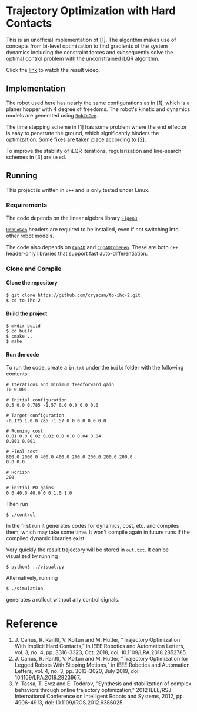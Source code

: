 # Trajectory Optimization with Hard Contacts

This is an unofficial implementation of [1]. The algorithm makes use of concepts from bi-level optimization to find
gradients of the system dynamics including the constraint forces and subsequently solve the optimal control problem with
the unconstrained iLQR algorithm.

Click the [link](https://youtu.be/FF3h_-KwoyE) to watch the result video.

## Implementation

The robot used here has nearly the same configurations as in [1], which is a planer hopper with 4 degree of freedoms.
The robot's kinetic and dynamics models are generated using [`RobCoGen`](https://robcogenteam.bitbucket.io/).

The time stepping scheme in [1] has some problem where the end effector is easy to penetrate the ground, which
significantly hinders the optimization. Some fixes are taken place according to [2].

To improve the stability of iLQR iterations, regularization and line-search schemes in [3] are used.

## Running

This project is written in `c++` and is only tested under Linux.

### Requirements

The code depends on the linear algebra library [`Eigen3`](https://eigen.tuxfamily.org).

[`RobCoGen`](https://robcogenteam.bitbucket.io/) headers are required to be installed, even if not switching into other
robot models.

The code also depends on [`CppAD`](https://github.com/coin-or/CppAD.git)
and [`CppADCodeGen`](https://github.com/joaoleal/CppADCodeGen.git). These are both `c++` header-only libraries that
support fast auto-differentiation.

### Clone and Compile

#### Clone the repository

```shell
$ git clone https://github.com/cryscan/to-ihc-2.git
$ cd to-ihc-2
```

#### Build the project

```shell
$ mkdir build
$ cd build
$ cmake ..
$ make
```

#### Run the code

To run the code, create a `in.txt` under the `build` folder with the following contents:

```
# Iterations and minimum feedforward gain
10 0.001

# Initial configuration
0.5 0.0 0.785 -1.57 0.0 0.0 0.0 0.0

# Target configuration
-0.175 1.0 0.785 -1.57 0.0 0.0 0.0 0.0

# Running cost
0.01 0.0 0.02 0.02 0.0 0.0 0.04 0.04
0.001 0.001

# Final cost
800.0 2000.0 400.0 400.0 200.0 200.0 200.0 200.0
0.0 0.0

# Horizon
200

# initial PD gains
0 0 40.0 40.0 0 0 1.0 1.0
```

Then run

```shell
$ ./control
```

In the first run it generates codes for dynamics, cost, etc. and compiles them, which may take some time. It won't
compile again in future runs if the compiled dynamic libraries exist.

Very quickly the result trajectory will be stored in `out.txt`. It can be visualized by running

```shell
$ python3 ../visual.py
```

Alternatively, running

```shell
$ ./simulation
```

generates a rollout without any control signals.

# Reference

1. J. Carius, R. Ranftl, V. Koltun and M. Hutter, "Trajectory Optimization With Implicit Hard Contacts," in IEEE
   Robotics and Automation Letters, vol. 3, no. 4, pp. 3316-3323, Oct. 2018, doi: 10.1109/LRA.2018.2852785.
2. J. Carius, R. Ranftl, V. Koltun and M. Hutter, "Trajectory Optimization for Legged Robots With Slipping Motions," in
   IEEE Robotics and Automation Letters, vol. 4, no. 3, pp. 3013-3020, July 2019, doi: 10.1109/LRA.2019.2923967.
3. Y. Tassa, T. Erez and E. Todorov, "Synthesis and stabilization of complex behaviors through online trajectory
   optimization," 2012 IEEE/RSJ International Conference on Intelligent Robots and Systems, 2012, pp. 4906-4913, doi:
   10.1109/IROS.2012.6386025.